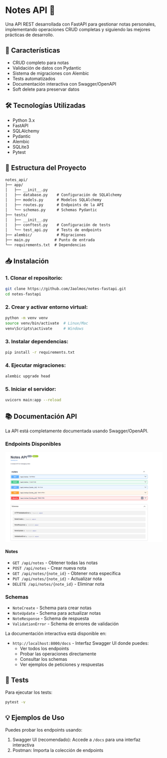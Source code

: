 # Notes API 📝
Una API REST desarrollada con FastAPI para gestionar notas personales, implementando operaciones CRUD completas y siguiendo las mejores prácticas de desarrollo.

## 🚀 Características
- CRUD completo para notas
- Validación de datos con Pydantic
- Sistema de migraciones con Alembic
- Tests automatizados
- Documentación interactiva con Swagger/OpenAPI
- Soft delete para preservar datos

## 🛠️ Tecnologías Utilizadas
- Python 3.x
- FastAPI
- SQLAlchemy
- Pydantic
- Alembic
- SQLite3
- Pytest

## 📂 Estructura del Proyecto
```
notes_api/
├── app/
│   ├── __init__.py
│   ├── database.py    # Configuración de SQLAlchemy
│   ├── models.py      # Modelos SQLAlchemy
│   ├── routes.py      # Endpoints de la API
│   └── schemas.py     # Schemas Pydantic
├── tests/
│   ├── __init__.py
│   ├── conftest.py    # Configuración de tests
│   └── test_api.py    # Tests de endpoints
├── alembic/           # Migraciones
├── main.py           # Punto de entrada
└── requirements.txt  # Dependencias
```

## 📥 Instalación

### 1. Clonar el repositorio:
```bash
git clone https://github.com/Jaolmos/notes-fastapi.git
cd notes-fastapi
```

### 2. Crear y activar entorno virtual:
```bash
python -m venv venv
source venv/bin/activate  # Linux/Mac
venv\Scripts\activate     # Windows
```

### 3. Instalar dependencias:
```bash
pip install -r requirements.txt
```

### 4. Ejecutar migraciones:
```bash
alembic upgrade head
```

### 5. Iniciar el servidor:
```bash
uvicorn main:app --reload
```

## 📚 Documentación API
La API está completamente documentada usando Swagger/OpenAPI.

### Endpoints Disponibles
![API Endpoints](docs/images/api-endpoints.png)

#### Notes
- `GET /api/notes` - Obtener todas las notas
- `POST /api/notes` - Crear nueva nota
- `GET /api/notes/{note_id}` - Obtener nota específica
- `PUT /api/notes/{note_id}` - Actualizar nota
- `DELETE /api/notes/{note_id}` - Eliminar nota

### Schemas
- `NoteCreate` - Schema para crear notas
- `NoteUpdate` - Schema para actualizar notas
- `NoteResponse` - Schema de respuesta
- `ValidationError` - Schema de errores de validación

La documentación interactiva está disponible en:
- `http://localhost:8000/docs` - Interfaz Swagger UI donde puedes:
  - Ver todos los endpoints
  - Probar las operaciones directamente
  - Consultar los schemas
  - Ver ejemplos de peticiones y respuestas

## 🧪 Tests
Para ejecutar los tests:
```bash
pytest -v
```

## 💡 Ejemplos de Uso
Puedes probar los endpoints usando:

1. Swagger UI (recomendado): Accede a `/docs` para una interfaz interactiva
2. Postman: Importa la colección de endpoints
